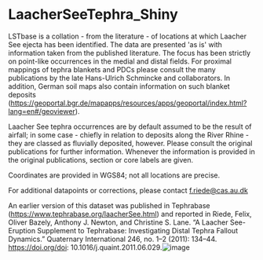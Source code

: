 # LaacherSeeTephra_Shiny

LSTbase is a collation - from the literature - of locations at which Laacher See ejecta has been identified.
The data are presented 'as is' with information taken from the published literature. The focus has been strictly on point-like occurrences in the medial and distal fields. For proximal mappings of tephra blankets and PDCs please consult the many publications by the late Hans-Ulrich Schmincke and collaborators. In addition, German soil maps also contain information on such blanket deposits (https://geoportal.bgr.de/mapapps/resources/apps/geoportal/index.html?lang=en#/geoviewer).

Laacher See tephra occurrences are by default assumed to be the result of airfall; in some case - chiefly in relation to deposits along the River Rhine - they are classed as fluvially deposited, however. Please consult the original publications for further information.
Whenever the information is provided in the original publications, section or core labels are given.

Coordinates are provided in WGS84; not all locations are precise.


For additional datapoints or corrections, please contact f.riede@cas.au.dk

An earlier version of this dataset was published in Tephrabase (https://www.tephrabase.org/laacherSee.html) and reported in Riede, Felix, Oliver Bazely, Anthony J. Newton, and Christine S. Lane. “A Laacher See-Eruption Supplement to Tephrabase: Investigating Distal Tephra Fallout Dynamics.” Quaternary International 246, no. 1–2 (2011): 134–44. https://doi.org/doi: 10.1016/j.quaint.2011.06.029.![image](https://github.com/user-attachments/assets/6efa7f64-4212-4aa4-8a0a-b1c53f46c6fc)
